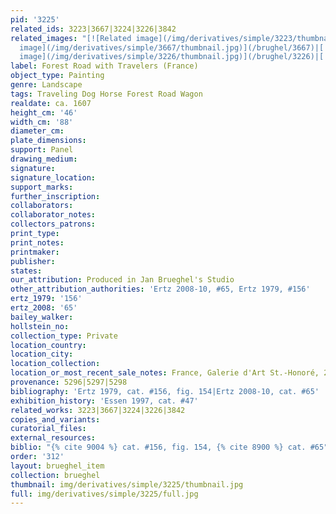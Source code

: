 ```yaml
---
pid: '3225'
related_ids: 3223|3667|3224|3226|3842
related_images: "[![Related image](/img/derivatives/simple/3223/thumbnail.jpg)](/brughel/3223)|[![Related
  image](/img/derivatives/simple/3667/thumbnail.jpg)](/brughel/3667)|[![Related image](/img/derivatives/simple/3224/thumbnail.jpg)](/brughel/3224)|[![Related
  image](/img/derivatives/simple/3226/thumbnail.jpg)](/brughel/3226)|[![Related image](/img/derivatives/simple/3842/thumbnail.jpg)](/brughel/3842)"
label: Forest Road with Travelers (France)
object_type: Painting
genre: Landscape
tags: Traveling Dog Horse Forest Road Wagon
realdate: ca. 1607
height_cm: '46'
width_cm: '88'
diameter_cm: 
plate_dimensions: 
support: Panel
drawing_medium: 
signature: 
signature_location: 
support_marks: 
further_inscription: 
collaborators: 
collaborator_notes: 
collectors_patrons: 
print_type: 
print_notes: 
printmaker: 
publisher: 
states: 
our_attribution: Produced in Jan Brueghel's Studio
other_attribution_authorities: 'Ertz 2008-10, #65, Ertz 1979, #156'
ertz_1979: '156'
ertz_2008: '65'
bailey_walker: 
hollstein_no: 
collection_type: Private
location_country: 
location_city: 
location_collection: 
location_or_most_recent_sale_notes: France, Galerie d'Art St.-Honoré, 2012
provenance: 5296|5297|5298
bibliography: 'Ertz 1979, cat. #156, fig. 154|Ertz 2008-10, cat. #65'
exhibition_history: 'Essen 1997, cat. #47'
related_works: 3223|3667|3224|3226|3842
copies_and_variants: 
curatorial_files: 
external_resources: 
biblio: "{% cite 9004 %} cat. #156, fig. 154, {% cite 8900 %} cat. #65"
order: '312'
layout: brueghel_item
collection: brueghel
thumbnail: img/derivatives/simple/3225/thumbnail.jpg
full: img/derivatives/simple/3225/full.jpg
---
```

